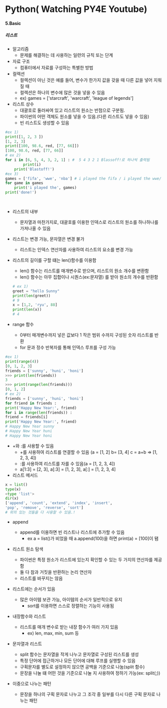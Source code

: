 # Python( Watching PY4E Youtube)



#### 5.Basic

##### 리스트	

- 알고리즘
  - 문제를 해결하는 데 사용하는 일련의 규칙 또는 단계
- 자료 구조
  - 컴퓨터에서 자료를 구성하는 특별한 방법 
- 컬렉션
  - 컬렉션이 아닌 것은 예를 들어, 변수가 한가지 값을 갖을 때 다른 값을 넣어 지워질 때
  - 컬렉션은 하나의 변수에 많은 것을 넣을 수 있음
  - ex) games = ['starcraft', 'warcraft', 'league of legends']
- 리스트 상수
  - 대괄호로 둘러싸여 있고 리스트의 원소는 반점으로 구분됨.
  - 파이썬의 어떤 객체도 원소를 넣을 수 있음.(다른 리스트도 넣을 수 있음)
  - 빈 리스트도 생성할 수 있음

```python
#ex 1)
print([1, 2, 3 ])
[1, 2, 3]
print([100, 98.6, red, [77, 66]])
[100, 98.6, red, [77, 66]]
# ex 2)
for i in [6, 5, 4, 3, 2, 1] : #  5 4 3 2 1 Blassoff!로 하나씩 출력됨
    	print(i)
    print('Blastoff!')
#ex 3)
games = ['fifa', 'wwe', 'nba'] # i played the fifa / i played the wwe/ i played the nba/done! 으로 출력됨
for game in games 
	print('i played the', games)
print('done!')

    
```

- 리스트의 내부

  - 문자열과 마찬가지로, 대괄호를 이용한 인덱스로 리스트의 원소를 하나하나를 가져나올 수 있음 

- 리스트는 변경 가능, 문자열은 변경 불가

  - 리스트는 인덱스 연산자를 사용하여 리스트의 요소를 변경 가능

- 리스트의 길이를 구할 떄는 len()함수를 이용함

  - len() 함수는 리스트를 매개변수로 받으며, 리스트의 원소 개수를 변환함
  - len() 함수는 아무 집합이나 시퀀스(ex:문자열) 를 받아 원소의 개수를 반환함

  ```python
  # ex 1)
  greet = "hello Sunny"
  print(len(greet))
  # 9
  x = [1,2, 'ryu', 88]
  print(len(x))
  # 4
  ```

- range 함수

  - 0부터 매개변수까지 넣은 값보다 1 작은 범위 수까지 구성된 숫자 리스트를 반환
  - for 문과 정수 반복자를 통해 인덱스 루프를 구성 가능

```python
#ex 1) 
print(range(4))
[0, 1, 2, 3]
friends = ['sunny', 'huni', 'honi']
>>> print(len(friends))
3
>>> print(range(len(friends)))
[0, 1, 2]
# ex 2)
friends = ['sunny', 'huni', 'honi']
for friend in friends :
print('Happy New Year:', friend)
for i in range(len(friends)) :
friend = friends[i]
print('Happy New Year:', friend)
# Happy New Year sunny
# Happy New Year huni
# Happy New Year honi
```

- +와 :를 사용할 수 있음
  - +를 사용하여 리스트를 연결할 수 있음 (a = [1, 2] b= [3, 4] c = a+b => [1, 2, 3, 4])
  -  :를  사용하여 리스트를 자를 수 있음(a = [1, 2, 3, 4])
    - a[1:3] = [2, 3], a[:3] = [1, 2, 3], a[:] = [1, 2, 3, 4]
- 리스트 메서드

```python
x = list()
type(x)
<type 'list'>
dir(x)
['append', 'count', 'extend', 'index', 'insert',
'pop', 'remove', 'reverse', 'sort']
# 위의 있는 것들을 다 사용할 수 있음.!
```

- append
  - append를 이용하면 빈 리스트나 리스트에 추가할 수 있음
    - ex a = list()가 비었을 때 a.append(100)을 하면 print(a) = [100]이 됌
- 리스트 원소 탐색
  - 파이썬은 특정 원소가 리스트에 있는지 확인할 수 있는 두 가지의 연산자를 제공함
  - 둘 다 참과 거짓을 반환하는 논리 연산자
  - 리스트를 바꾸지는 않음
- 리스트에는 순서가 있음
  - 많은 아이템 보관 가능, 아이템의 순서가 일반적으로 유지
    - sort를 이용하면 스스로 정렬하는 기능이 사용됨

- 내장함수와 리스트
  - 리스트를 매개 변수로 받는 내장 함수가 여러 가지 있음
    - ex) len, max, min, sum 등
- 문자열과 리스트 
  - split 함수는 문자열을 작게 나누고 문자열로 구성된 리스트를 생성
  - 특정 단어에 접근하거나 모든 단어에 대해 루프를 실행할 수 있음
  - 구획문자를 별도로 설정하지 않으면 공백을 기준으로 나눔(split 함수)
  - 문장을 나눌 떄 어떤 것을 기준으로 나눌 지 사용하여 정하기 가능(ex: split(;))
- 이중으로 나누는 패턴
  - 문장을 하나의 구획 문자로 나누고 그 조각 중 일부를 다시 다른 구획 문자로 나누는 패턴



​		







